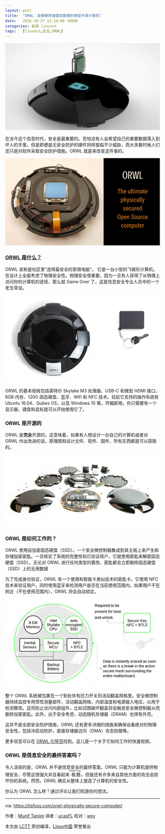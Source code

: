 ```yaml
---
layout: post
title:	"ORWL：能够删除被篡改数据的微型开源计算机"
date:	2016-10-27 12:14:00 +0800 
categories:	新闻 linuxcn 
tags:	[linuxcn,安全,ORWL]
---
```



![](/Asserts/Images/album/201610/27/121104vwsfh5x7lz9sfy5l.jpg)


在当今这个信息时代，安全是最重要的。恐怕没有人会希望自己的重要数据落入到坏人的手里。但是即便是无安全防护的硬件同样面临不少威胁，而大多数时候人们还只是对软件采取安全防护措施。ORWL 就是来改变这件事的。


![](/Asserts/Images/album/201610/27/121457lvmcpwjmcpqncjz5.jpg)


### [ORWL 是什么？](http://www.design-shift.com/orwl/)


ORWL 宣称是社区里“造得最安全的家用电脑”。 它是一台小型的飞碟形计算机，在设计上全面考虑了物理安全性。物理安全很重要，因为一旦有人获得了从物理上访问你的计算机的途径，那么就 Game Over 了，这是信息安全专业人员中的一个老生常谈。


![](/Asserts/Images/album/201610/27/121523fjjooyo6a1lha1jo.jpg)


ORWL 的基本规格包括英特尔 Skylake M3 处理器、USB-C 和微型 HDMI 接口、8GB 内存、120G 固态硬盘、蓝牙、Wifi 和 NFC 技术。目前它支持的操作系统有 Ubuntu 16.04、Qubes OS，以及 Windows 10 等，开箱即用。你只需要有一个显示器，键盘和鼠标就可以开始使用它了。


### ORWL 是开源的


ORWL 是**完全**开源的。这意味着，如果有人想设计一台自己的计算机或者对 ORWL 作出改进的话，原理图和设计文件、软件、固件、所有东西都是可以获取的。


![](/Asserts/Images/album/201610/27/121551kumk79m5yyf0x9xr.jpg)


### ORWL 是如何工作的？


ORWL 使用自加密固态硬盘（SSD）。一个安全微控制器集成到其主板上来产生和存储加密密匙。一旦核实了系统的完整性和已验证用户，它就使用密匙来解密固态硬盘（SSD）。无论对 ORWL 进行任何类型的篡改，密匙都会立即删除固态硬盘（SSD）上的无用数据


为了完成身份验证，ORWL 有一个使用和智能卡类似技术的密匙卡。它使用 NFC 技术来验证用户，同时使用蓝牙来检测用户是否在当前使用范围内。如果用户不在附近（不在使用范围内），ORWL 将会自动锁定。


![](/Asserts/Images/album/201610/27/121603cja07djjjaddlaaz.jpg)


整个 ORWL 系统被包裹在一个到处伴有压力开关的活动翻盖网格里。安全微控制器持续监控专用惯性测量部件，活动翻盖网格，内部温度和电源输入电压，以用于检测篡改。这将防止访问内部组件，比如试图破坏翻盖将会触发安全微控制器从而删除加密密匙。此外，出于安全考虑，动态随机存储器（DRAM）也焊有外壳。


这并不是全部安全防护措施，ORWL 还有更多详细的措施来确保设备绝对的物理安全性，包括冷启动防护，直接存储器访问（DMA）攻击防御等。


更多信息可以在 [ORWL 引导页](https://www.orwl.org/)找到。这儿是一个关于它如何工作的快速视频。







### ORWL 是信息安全的最终答案吗？


令人沮丧的是，ORWL 并不是信息安全的最终答案。ORWL 只能为计算机提供物理安全，尽管这很强大并且看起来<ruby> 极酷 <rp>  （ </rp> <rt>  totally ninja </rt> <rp>  ） </rp></ruby>，但是还有许多来自其他方面的攻击会损坏你的系统。然而，ORWL 确实从整体上提高了计算机的安全性。


你认为 ORWL 怎么样？通过评论让我们知道你的想法。




---


via: <https://itsfoss.com/orwl-physically-secure-computer/>


作者：[Munif Tanjim](https://itsfoss.com/author/munif/) 译者：[ucasFL](https://github.com/ucasFL) 校对：[wxy](https://github.com/wxy)


本文由 [LCTT](https://github.com/LCTT/TranslateProject) 原创编译，[Linux中国](https://linux.cn/) 荣誉推出
